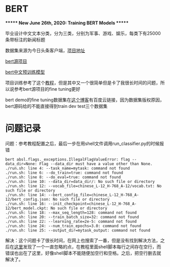 # BERT

**\*\*\*\*\* New June 26th, 2020: Training BERT Models \*\*\*\*\***

毕业设计中文文本分类，分为三类，分别为军事、游戏、娱乐，每类下有25000条带标注的新闻标题

数据集来源为今日头条客户端，[项目地址](https://github.com/skdjfla/toutiao-text-classfication-dataset)

[bert源项目](https://github.com/google-research/bert)

[bert中文预训练模型](https://storage.googleapis.com/bert_models/2018_11_03/chinese_L-12_H-768_A-12.zip)

项目训练参考了这个[教程](https://www.jiqizhixin.com/articles/2019-03-13-4)，但是其中又一个很简单但是卡了我很长时间的问题，所以说参考bert源项目的fine tuning更好

bert demo的fine tuning数据集在[这个博客](https://blog.csdn.net/weixin_43948816/article/details/86063235)有百度云链接，因为数据集版权原因，bert源码给的不能直接得到train dev test三个数据集

# 问题记录

问题：参考教程配置之后，最后一步在用shell文件调用run_classifier.py的时候报错
```
bert absl.flags._exceptions.IllegalFlagValueError: flag --data_dir=None: Flag --data_dir must have a value other than None.
./run.sh: line 4: --task_name=mytask: command not found
./run.sh: line 6: --do_train=true: command not found
./run.sh: line 8: --do_eval=true: command not found
./run.sh: line 10: --data_dir=data_dir/: No such file or directory
./run.sh: line 12: --vocab_file=chinese_L-12_H-768_A-12/vocab.txt: No such file or directory
./run.sh: line 14: --bert_config_file=chinese_L-12_H-768_A-12/bert_config.json: No such file or directory
./run.sh: line 16: --init_checkpoint=chinese_L-12_H-768_A-12/bert_model.ckpt: No such file or directory
./run.sh: line 18: --max_seq_length=128: command not found
./run.sh: line 20: --train_batch_size=32: command not found
./run.sh: line 22: --learning_rate=2e-5: command not found
./run.sh: line 24: --num_train_epochs=3.0: command not found
./run.sh: line 25: --output_dir=mytask_output: command not found

```
解决：这个问题卡了很长时间，在网上也搜索了一番，但是没有找到解决方法，之后在[这里](https://blog.csdn.net/selfimpro_001/article/details/102478273)发现了一个一直忽略的点，在教程里面shell脚本每行之间存在空行，而错误也出在了这里，好像shell脚本不能随便加空行和空格。之后，把空行删去就解决了。
